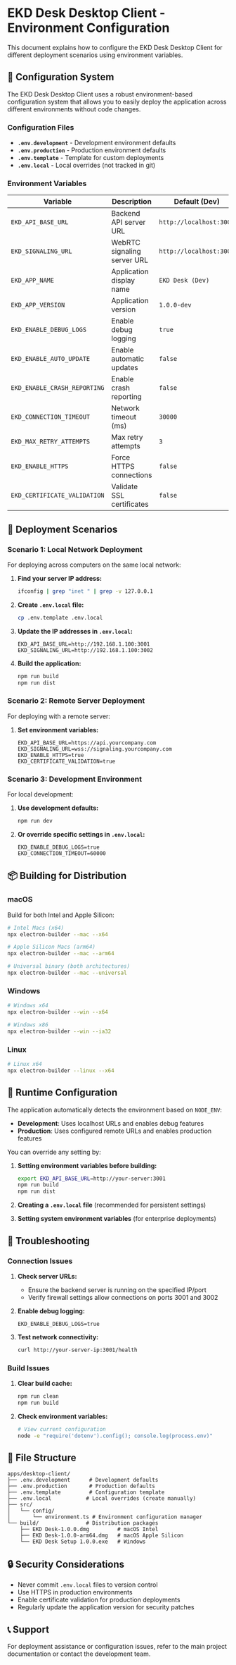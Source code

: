 # EKD Desk Desktop Client - Environment Configuration

This document explains how to configure the EKD Desk Desktop Client for different deployment scenarios using environment variables.

## 🔧 Configuration System

The EKD Desk Desktop Client uses a robust environment-based configuration system that allows you to easily deploy the application across different environments without code changes.

### Configuration Files

- **`.env.development`** - Development environment defaults
- **`.env.production`** - Production environment defaults
- **`.env.template`** - Template for custom deployments
- **`.env.local`** - Local overrides (not tracked in git)

### Environment Variables

| Variable                     | Description                 | Default (Dev)           | Default (Prod)              |
| ---------------------------- | --------------------------- | ----------------------- | --------------------------- |
| `EKD_API_BASE_URL`           | Backend API server URL      | `http://localhost:3001` | `http://192.168.1.101:3001` |
| `EKD_SIGNALING_URL`          | WebRTC signaling server URL | `http://localhost:3002` | `http://192.168.1.101:3002` |
| `EKD_APP_NAME`               | Application display name    | `EKD Desk (Dev)`        | `EKD Desk`                  |
| `EKD_APP_VERSION`            | Application version         | `1.0.0-dev`             | `1.0.0`                     |
| `EKD_ENABLE_DEBUG_LOGS`      | Enable debug logging        | `true`                  | `false`                     |
| `EKD_ENABLE_AUTO_UPDATE`     | Enable automatic updates    | `false`                 | `true`                      |
| `EKD_ENABLE_CRASH_REPORTING` | Enable crash reporting      | `false`                 | `true`                      |
| `EKD_CONNECTION_TIMEOUT`     | Network timeout (ms)        | `30000`                 | `10000`                     |
| `EKD_MAX_RETRY_ATTEMPTS`     | Max retry attempts          | `3`                     | `5`                         |
| `EKD_ENABLE_HTTPS`           | Force HTTPS connections     | `false`                 | `false`                     |
| `EKD_CERTIFICATE_VALIDATION` | Validate SSL certificates   | `false`                 | `true`                      |

## 🚀 Deployment Scenarios

### Scenario 1: Local Network Deployment

For deploying across computers on the same local network:

1. **Find your server IP address:**

   ```bash
   ifconfig | grep "inet " | grep -v 127.0.0.1
   ```

2. **Create `.env.local` file:**

   ```bash
   cp .env.template .env.local
   ```

3. **Update the IP addresses in `.env.local`:**

   ```env
   EKD_API_BASE_URL=http://192.168.1.100:3001
   EKD_SIGNALING_URL=http://192.168.1.100:3002
   ```

4. **Build the application:**
   ```bash
   npm run build
   npm run dist
   ```

### Scenario 2: Remote Server Deployment

For deploying with a remote server:

1. **Set environment variables:**
   ```env
   EKD_API_BASE_URL=https://api.yourcompany.com
   EKD_SIGNALING_URL=wss://signaling.yourcompany.com
   EKD_ENABLE_HTTPS=true
   EKD_CERTIFICATE_VALIDATION=true
   ```

### Scenario 3: Development Environment

For local development:

1. **Use development defaults:**

   ```bash
   npm run dev
   ```

2. **Or override specific settings in `.env.local`:**
   ```env
   EKD_ENABLE_DEBUG_LOGS=true
   EKD_CONNECTION_TIMEOUT=60000
   ```

## 📦 Building for Distribution

### macOS

Build for both Intel and Apple Silicon:

```bash
# Intel Macs (x64)
npx electron-builder --mac --x64

# Apple Silicon Macs (arm64)
npx electron-builder --mac --arm64

# Universal binary (both architectures)
npx electron-builder --mac --universal
```

### Windows

```bash
# Windows x64
npx electron-builder --win --x64

# Windows x86
npx electron-builder --win --ia32
```

### Linux

```bash
# Linux x64
npx electron-builder --linux --x64
```

## 🔧 Runtime Configuration

The application automatically detects the environment based on `NODE_ENV`:

- **Development**: Uses localhost URLs and enables debug features
- **Production**: Uses configured remote URLs and enables production features

You can override any setting by:

1. **Setting environment variables before building:**

   ```bash
   export EKD_API_BASE_URL=http://your-server:3001
   npm run build
   npm run dist
   ```

2. **Creating a `.env.local` file** (recommended for persistent settings)

3. **Setting system environment variables** (for enterprise deployments)

## 🐛 Troubleshooting

### Connection Issues

1. **Check server URLs:**

   - Ensure the backend server is running on the specified IP/port
   - Verify firewall settings allow connections on ports 3001 and 3002

2. **Enable debug logging:**

   ```env
   EKD_ENABLE_DEBUG_LOGS=true
   ```

3. **Test network connectivity:**
   ```bash
   curl http://your-server-ip:3001/health
   ```

### Build Issues

1. **Clear build cache:**

   ```bash
   npm run clean
   npm run build
   ```

2. **Check environment variables:**
   ```bash
   # View current configuration
   node -e "require('dotenv').config(); console.log(process.env)"
   ```

## 📁 File Structure

```
apps/desktop-client/
├── .env.development      # Development defaults
├── .env.production       # Production defaults
├── .env.template         # Configuration template
├── .env.local           # Local overrides (create manually)
├── src/
│   └── config/
│       └── environment.ts # Environment configuration manager
└── build/               # Distribution packages
    ├── EKD Desk-1.0.0.dmg         # macOS Intel
    ├── EKD Desk-1.0.0-arm64.dmg   # macOS Apple Silicon
    └── EKD Desk Setup 1.0.0.exe   # Windows
```

## 🔒 Security Considerations

- Never commit `.env.local` files to version control
- Use HTTPS in production environments
- Enable certificate validation for production deployments
- Regularly update the application version for security patches

## 📞 Support

For deployment assistance or configuration issues, refer to the main project documentation or contact the development team.
